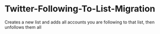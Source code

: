 # Twitter-Following-To-List-Migration
Creates a new list and adds all accounts you are following to that list, then unfollows them all
